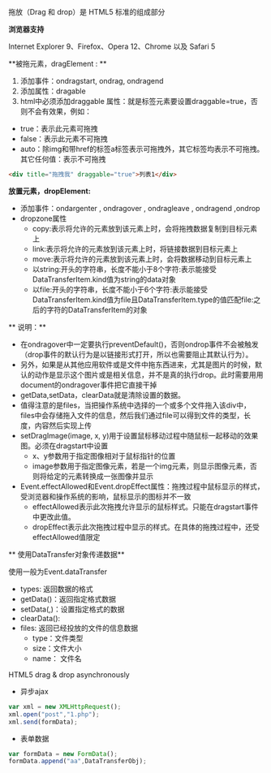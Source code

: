 拖放（Drag 和 drop）是 HTML5 标准的组成部分

**浏览器支持**

Internet Explorer 9、Firefox、Opera 12、Chrome 以及 Safari 5

**被拖元素，dragElement : **
1. 添加事件：ondragstart, ondrag, ondragend
2. 添加属性：dragable
3. html中必须添加draggable 属性：就是标签元素要设置draggable=true，否则不会有效果，例如：
  - true：表示此元素可拖拽
  - false：表示此元素不可拖拽
  - auto：除img和带href的标签a标签表示可拖拽外，其它标签均表示不可拖拽。其它任何值：表示不可拖拽

```html
<div title="拖拽我" draggable="true">列表1</div>
```


**放置元素，dropElement:**
- 添加事件：ondargenter , ondragover , ondragleave , ondragend ,ondrop
- dropzone属性
  - copy:表示将允许的元素放到该元素上时，会将拖拽数据复制到目标元素上
  - link:表示将允许的元素放到该元素上时，将链接数据到目标元素上
  - move:表示将允许的元素放到该元素上时，会将数据移动到目标元素上
  - 以string:开头的字符串，长度不能小于8个字符:表示能接受DataTransferItem.kind值为string的data对象
  - 以file:开头的字符串，长度不能小于6个字符:表示能接受DataTransferItem.kind值为file且DataTransferItem.type的值匹配file:之后的字符的DataTransferItem的对象

** 说明：**

- 在ondragover中一定要执行preventDefault()，否则ondrop事件不会被触发（drop事件的默认行为是以链接形式打开，所以也需要阻止其默认行为）。
- 另外，如果是从其他应用软件或是文件中拖东西进来，尤其是图片的时候，默认的动作是显示这个图片或是相关信息，并不是真的执行drop。此时需要用用document的ondragover事件把它直接干掉
- getData,setData，clearData就是清除设置的数据。
- 值得注意的是files，当把操作系统中选择的一个或多个文件拖入该div中，files中会存储拖入文件的信息，然后我们通过file可以得到文件的类型，长度，内容然后实现上传
- setDragImage(image, x, y)用于设置鼠标移动过程中随鼠标一起移动的效果图。必须在dragstart中设置
  - x、y参数用于指定图像相对于鼠标指针的位置
  - image参数用于指定图像元素，若是一个img元素，则显示图像元素，否则将给定的元素转换成一张图像并显示
- Event.effectAllowed和Event.dropEffect属性：拖拽过程中鼠标显示的样式，受浏览器和操作系统的影响，鼠标显示的图标并不一致
  - effectAllowed表示此次拖拽允许显示的鼠标样式。只能在dragstart事件中更改此值。
  - dropEffect表示此次拖拽过程中显示的样式。在具体的拖拽过程中，还受effectAllowed值限定

** 使用DataTransfer对象传递数据**

使用一般为Event.dataTransfer

- types: 返回数据的格式
- getData(<format>)：返回指定格式数据
- setData(<format>,<data>)：设置指定格式的数据
- clearData(<format>):
- files: 返回已经投放的文件的信息数据
  - type：文件类型
  - size：文件大小
  - name： 文件名

HTML5 drag & drop asynchronously

- 异步ajax

```javascript
var xml = new XMLHttpRequest();
xml.open("post","1.php");
xml.send(formData);
```

- 表单数据

```javascript
var formData = new FormData();
formData.append("aa",DataTransferObj);
```
